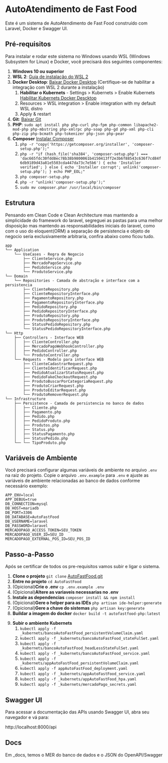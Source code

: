 # AutoAtendimento de Fast Food

Este é um sistema de AutoAtendimento de Fast Food construído com Laravel, Docker e Swagger UI.

## Pré-requisitos

Para instalar e rodar este sistema no Windows usando WSL (Windows Subsystem for Linux) e Docker, você precisará dos seguintes componentes:

1. **Windows 10 ou superior**
2. **WSL 2**: [Guia de instalação do WSL 2](https://docs.microsoft.com/en-us/windows/wsl/install)
3. **Docker Desktop**: [Baixar Docker Desktop](https://www.docker.com/products/docker-desktop) (Certifique-se de habilitar a integração com WSL 2 durante a instalação)
   1. **Habilitar o Kubernets** - Settings > Kubernets > Enable Kubernets [Habilitar Kubernets Docker Descktop](https://docs.docker.com/desktop/kubernetes/#install-and-turn-on-kubernetes)
   2. Resources > WSL integration > Enable integration with my default WSL distro
   3. Apply & restart
4. **Git**: [Baixar Git](https://git-scm.com/downloads)
5. **PHP**: ```sudo apt install php php-curl php-fpm php-common libapache2-mod-php php-mbstring php-xmlrpc php-soap php-gd php-xml php-cli php-zip php-bcmath php-tokenizer php-json php-pear```
6. **Composer** [Instalar Composer](https://getcomposer.org/download/)
   1. ```php -r "copy('https://getcomposer.org/installer', 'composer-setup.php');"```
   2. ```php -r "if (hash_file('sha384', 'composer-setup.php') === 'dac665fdc30fdd8ec78b38b9800061b4150413ff2e3b6f88543c636f7cd84f6db9189d43a81e5503cda447da73c7e5b6') { echo 'Installer verified'; } else { echo 'Installer corrupt'; unlink('composer-setup.php'); } echo PHP_EOL;"```
   3. ```php composer-setup.php```
   4. ```php -r "unlink('composer-setup.php');"```
   5. ```sudo mv composer.phar /usr/local/bin/composer```

## Estrutura
Pensando em Clean Code e Clean Architecture mas mantendo a simplicidade do framework do laravel, segreguei as pastas para uma melhor disposição mas mantendo as responsabilidades iniciais do laravel, como com o uso do eloquent(ORM) a separação de persistencia e objeto de negocio seria exclusivamente arbitraria, confira abaixo como ficou tudo.

```
app
└── Application
    └── UseCases - Regra de Negocio
        ├── ClienteService.php
        ├── MercadoPagoService.php
        ├── PedidoService.php
        └── ProdutoService.php
└── Domain
    └── Repositories - Camada de abstração e interface com a persistencia
        ├── ClienteRepository.php
        ├── ClienteRepositoryInterface.php
        ├── PagamentoRepository.php
        ├── PagamentoRepositoryInterface.php
        ├── PedidoRepository.php
        ├── PedidoRepositoryInterface.php
        ├── ProdutoRepository.php
        ├── ProdutoRepositoryInterface.php
        ├── StatusPedidoRepository.php
        └── StatusPedidoRepositoryInterface.php
└── Http
    ├── Controllers - Interface WEB
    │   ├── ClienteController.php
    │   ├── MercadoPagoWebhookController.php
    │   ├── PedidoController.php
    │   └── ProdutoController.php
    └── Requests - Modelo para interface WEB
        ├── ClienteCadastrarRequest.php
        ├── ClienteIdentificarRequest.php
        ├── PedidoAtualizarStatusRequest.php
        ├── PedidoFakeCheckoutRequest.php
        ├── ProdutoBuscarPorCategoriaRequest.php
        ├── ProdutoCriarRequest.php
        ├── ProdutoEditarRequest.php
        └── ProdutoRemoverRequest.php
└── Infrastructure
    ├── Persistence - Camada de persistencia no banco de dados
    │   ├── Cliente.php
    │   ├── Pagamento.php
    │   ├── Pedido.php
    │   ├── PedidoProduto.php
    │   ├── Produtos.php
    │   ├── Status.php
    │   ├── StatusPagamento.php
    │   ├── StatusPedido.php
    └── └── TipoProduto.php
```

## Variáveis de Ambiente

Você precisará configurar algumas variáveis de ambiente no arquivo `.env` na raiz do projeto. Copie o arquivo `.env.example` para `.env` e ajuste as variáveis de ambiente relacionadas ao banco de dados conforme necessário exemplo:

```env
APP_ENV=local
APP_DEBUG=true
DB_CONNECTION=mysql
DB_HOST=mariadb
DB_PORT=3306
DB_DATABASE=AutoFastFood
DB_USERNAME=laravel
DB_PASSWORD=laravel
MERCADOPAGO_ACCESS_TOKEN=SEU_TOKEN
MERCADOPAGO_USER_ID=SEU_ID
MERCADOPAGO_EXTERNAL_POS_ID=SEU_POS_ID
```

## Passo-a-Passo

Após se certificar de todos os pre-requisitos vamos subir e ligar o sistema.

1. **Clone o projeto** ```git clone``` [AutoFastFood.git](https://github.com/Relunez/AutoFastFood.git)
2. **Entre no projeto** ```cd AutoFastFood```
3. (Opicional)**Crie o .env** ```cp .env.example .env```
4. (Opicional)**Altere as variaveis necessarias no .env**
5. **Instale as dependencias** ```composer install && npm install```
6. (Opicional)**Gere o helper para as IDEs** ```php artisan ide-helper:generate```
7. (Opicional)**Gere a chave do sistemas** ```php artisan key:generate```
8. **Buildar a imagem do docker** ```docker build -t autofastfood-php:latest .```
9. **Subir o ambiente Kubernets**
   1. ```kubectl apply -f _kubernets/bancoAutoFastFood_persistentVolumeClaim.yaml```
   2. ```kubectl apply -f _kubernets/bancoAutoFastFood_stateFulSet.yaml```
   3. ```kubectl apply -f _kubernets/bancoAutoFastFood_headLessStateFulSet.yaml```
   4. ```kubectl apply -f _kubernets/bancoAutoFastFood_service.yaml```
   5. ```kubectl apply -f _kubernets/appAutoFastFood_persistentVolumeClaim.yaml```
   6. ```kubectl apply -f appAutoFastFood_deployment.yaml```
   7. ```kubectl apply -f _kubernets/appAutoFastFood_service.yaml```
   8. ```kubectl apply -f _kubernets/appAutoFastFood_hpa.yaml```
   9. ```kubectl apply -f _kubernets/mercadoPago_secrets.yaml```

## Swagger UI

Para acessar a documentação das APIs usando Swagger UI, abra seu navegador e vá para:

http://localhost:8000/api

## Docs

Em _docs, temos o MER do banco de dados e o JSON do OpenAPI/Swagger